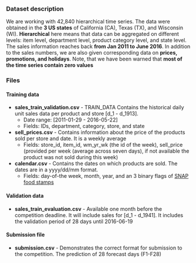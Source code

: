 ### Dataset description

We are working with 42,840 hierarchical time series. The data were obtained in the **3 US states** of California (CA), Texas (TX), and Wisconsin (WI). **Hierarchical** here means that data can be aggregated on different levels: item level, department level, product category level, and state level. The sales information reaches back **from Jan 2011 to June 2016**. In addition to the sales numbers, we are also given corresponding data on **prices, promotions, and holidays**. Note, that we have been warned that **most of the time series contain zero values**

### Files

#### Training data
- **sales_train_validation.csv** - TRAIN_DATA Contains the historical daily unit sales data per product and store [d_1 - d_1913].
    - Date range: [2011-01-29 - 2016-05-22] 
    - Fields: IDs, department, category, store, and state 
- **sell_prices.csv** - Contains information about the price of the products sold per store and date. It is a weekly average
    - Fields: store_id, item_id, wm_yr_wk (the id of the week), sell_price (provided per week (average across seven days), if not available the product was not sold during this week) 
- **calendar.csv** - Contains the dates on which products are sold. The dates are in a yyyy/dd/mm format.
    - Fields: day-of-the week, month, year, and an 3 binary flags of [SNAP food stamps](https://www.benefits.gov/benefit/361)

#### Validation data
 - **sales_train_evaluation.csv** - Available one month before the competition deadline. It will include sales for [d_1 - d_1941]. It includes the validation period of 28 days until 2016-06-19

#### Submission file
- **submission.csv** - Demonstrates the correct format for submission to the competition. The prediction of 28 forecast days (F1-F28)




